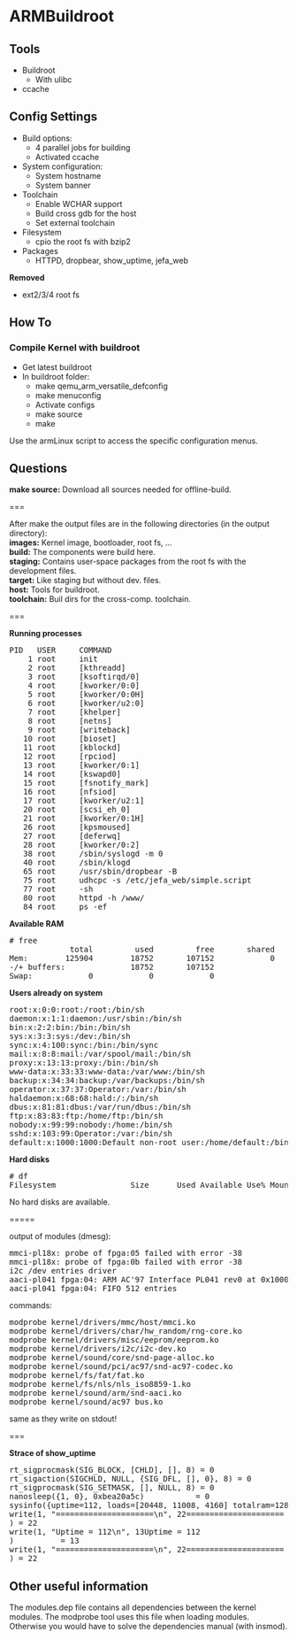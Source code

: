 ARMBuildroot
============

## Tools

* Buildroot
  * With ulibc
* ccache

## Config Settings

* Build options:
  * 4 parallel jobs for building
  * Activated ccache
* System configuration:
  * System hostname
  * System banner
* Toolchain
  * Enable WCHAR support
  * Build cross gdb for the host
  * Set external toolchain
* Filesystem
  * cpio the root fs with bzip2
* Packages
  * HTTPD, dropbear, show_uptime, jefa_web

**Removed**
* ext2/3/4 root fs
  
## How To

### Compile Kernel with buildroot

* Get latest buildroot
* In buildroot folder:
  * make qemu_arm_versatile_defconfig
  * make menuconfig
  * Activate configs
  * make source
  * make

Use the armLinux script to access the specific configuration menus.

## Questions

**make source:** Download all sources needed for offline-build.

===

After make the output files are in the following directories (in the output directory):  
**images:** Kernel image, bootloader, root fs, ...  
**build:** The components were build here.  
**staging:** Contains user-space packages from the root fs with the development files.  
**target:** Like staging but without dev. files.  
**host:** Tools for buildroot.  
**toolchain:** Buil dirs for the cross-comp. toolchain.  

===

**Running processes**

<pre>
PID   USER     COMMAND
    1 root     init
    2 root     [kthreadd]
    3 root     [ksoftirqd/0]
    4 root     [kworker/0:0]
    5 root     [kworker/0:0H]
    6 root     [kworker/u2:0]
    7 root     [khelper]
    8 root     [netns]
    9 root     [writeback]
   10 root     [bioset]
   11 root     [kblockd]
   12 root     [rpciod]
   13 root     [kworker/0:1]
   14 root     [kswapd0]
   15 root     [fsnotify_mark]
   16 root     [nfsiod]
   17 root     [kworker/u2:1]
   20 root     [scsi_eh_0]
   21 root     [kworker/0:1H]
   26 root     [kpsmoused]
   27 root     [deferwq]
   28 root     [kworker/0:2]
   38 root     /sbin/syslogd -m 0
   40 root     /sbin/klogd
   65 root     /usr/sbin/dropbear -B
   75 root     udhcpc -s /etc/jefa_web/simple.script
   77 root     -sh
   80 root     httpd -h /www/
   84 root     ps -ef
</pre>

**Available RAM**

<pre>
# free
             total         used         free       shared      buffers
Mem:        125904        18752       107152            0            0
-/+ buffers:              18752       107152
Swap:            0            0            0
</pre>

**Users already on system**

<pre>
root:x:0:0:root:/root:/bin/sh
daemon:x:1:1:daemon:/usr/sbin:/bin/sh
bin:x:2:2:bin:/bin:/bin/sh
sys:x:3:3:sys:/dev:/bin/sh
sync:x:4:100:sync:/bin:/bin/sync
mail:x:8:8:mail:/var/spool/mail:/bin/sh
proxy:x:13:13:proxy:/bin:/bin/sh
www-data:x:33:33:www-data:/var/www:/bin/sh
backup:x:34:34:backup:/var/backups:/bin/sh
operator:x:37:37:Operator:/var:/bin/sh
haldaemon:x:68:68:hald:/:/bin/sh
dbus:x:81:81:dbus:/var/run/dbus:/bin/sh
ftp:x:83:83:ftp:/home/ftp:/bin/sh
nobody:x:99:99:nobody:/home:/bin/sh
sshd:x:103:99:Operator:/var:/bin/sh
default:x:1000:1000:Default non-root user:/home/default:/bin/sh
</pre>

**Hard disks**

<pre>
# df
Filesystem                Size      Used Available Use% Mounted on
</pre>

No hard disks are available.

=====

output of modules (dmesg):

<pre>
mmci-pl18x: probe of fpga:05 failed with error -38
mmci-pl18x: probe of fpga:0b failed with error -38
i2c /dev entries driver
aaci-pl041 fpga:04: ARM AC'97 Interface PL041 rev0 at 0x10004000, irq 56
aaci-pl041 fpga:04: FIFO 512 entries
</pre>

commands:

<pre>
modprobe kernel/drivers/mmc/host/mmci.ko
modprobe kernel/drivers/char/hw_random/rng-core.ko
modprobe kernel/drivers/misc/eeprom/eeprom.ko
modprobe kernel/drivers/i2c/i2c-dev.ko
modprobe kernel/sound/core/snd-page-alloc.ko
modprobe kernel/sound/pci/ac97/snd-ac97-codec.ko
modprobe kernel/fs/fat/fat.ko
modprobe kernel/fs/nls/nls_iso8859-1.ko
modprobe kernel/sound/arm/snd-aaci.ko
modprobe kernel/sound/ac97_bus.ko
</pre>

same as they write on stdout!

===

**Strace of show_uptime**

<pre>
rt_sigprocmask(SIG_BLOCK, [CHLD], [], 8) = 0
rt_sigaction(SIGCHLD, NULL, {SIG_DFL, [], 0}, 8) = 0
rt_sigprocmask(SIG_SETMASK, [], NULL, 8) = 0
nanosleep({1, 0}, 0xbea20a5c)           = 0
sysinfo({uptime=112, loads=[20448, 11008, 4160] totalram=128925696, freeram=109408256, sharedram=0, bufferram=0} totalswap=0, freeswap=0, procs=30}) = 0
write(1, "=====================\n", 22=====================
) = 22
write(1, "Uptime = 112\n", 13Uptime = 112
)          = 13
write(1, "=====================\n", 22=====================
) = 22
</pre>

## Other useful information

The modules.dep file contains all dependencies between the kernel modules.
The modprobe tool uses this file when loading modules. Otherwise you would have to solve the
dependencies manual (with insmod).
